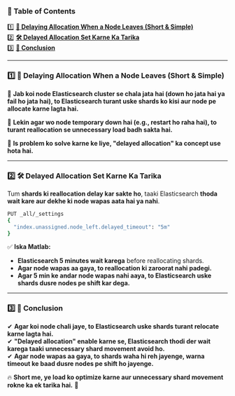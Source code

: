 ### **📌 Table of Contents**  

1️⃣ **[📌 Delaying Allocation When a Node Leaves (Short & Simple)](#1)**  
2️⃣ **[🛠️ Delayed Allocation Set Karne Ka Tarika](#2)**  
3️⃣ **[🎯 Conclusion](#3)**  

---

### 1️⃣ **📌 Delaying Allocation When a Node Leaves (Short & Simple)** <a id="1"></a>

🔹 **Jab koi node Elasticsearch cluster se chala jata hai (down ho jata hai ya fail ho jata hai), to Elasticsearch turant uske shards ko kisi aur node pe allocate karne lagta hai.**  

🔹 **Lekin agar wo node temporary down hai (e.g., restart ho raha hai), to turant reallocation se unnecessary load badh sakta hai.**  

🔹 **Is problem ko solve karne ke liye, "delayed allocation" ka concept use hota hai.**  

---

### 2️⃣ **🛠️ Delayed Allocation Set Karne Ka Tarika**  <a id="2"></a>
Tum **shards ki reallocation delay kar sakte ho**, taaki Elasticsearch **thoda wait kare aur dekhe ki node wapas aata hai ya nahi**.  

```bash
PUT _all/_settings
{
  "index.unassigned.node_left.delayed_timeout": "5m"
}
```
✅ **Iska Matlab:**  
- **Elasticsearch 5 minutes wait karega** before reallocating shards.  
- **Agar node wapas aa gaya, to reallocation ki zaroorat nahi padegi.**  
- **Agar 5 min ke andar node wapas nahi aaya, to Elasticsearch uske shards dusre nodes pe shift kar dega.**  

---

### 3️⃣ **🎯 Conclusion**  <a id="3"></a>
✔ **Agar koi node chali jaye, to Elasticsearch uske shards turant relocate karne lagta hai.**  
✔ **"Delayed allocation" enable karne se, Elasticsearch thodi der wait karega taaki unnecessary shard movement avoid ho.**  
✔ **Agar node wapas aa gaya, to shards waha hi reh jayenge, warna timeout ke baad dusre nodes pe shift ho jayenge.**  

🔥 **Short me, ye load ko optimize karne aur unnecessary shard movement rokne ka ek tarika hai.** 🚀